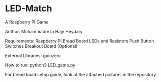 # LED-Match
A Raspberry PI Game

Author: Mohammadreza Hajy Heydary

Requirements:
  Raspberry PI
  Bread Board
  LEDs and Resistors
  Push Button Switches
  Breakout Board (Optional)
  
External Libraries: gpiozero

How to run:
  python3 LED_game.py
  
For bread boad setup guide, look at the attached pictures in the repository
